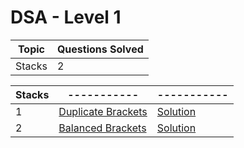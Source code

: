 # DSA - Level 1
| Topic      | Questions Solved |
| ----------- | ----------- |
| Stacks      | 2       |


| Stacks      | ----------- | ----------- |
| ----------- | ----------- | ----------- |
| 1      | [Duplicate Brackets](https://www.pepcoding.com/resources/online-java-foundation/stacks-and-queues/duplicate-brackets-official/ojquestion)   | [Solution](Stacks/1_duplicate_brackets.java)  |
| 2      | [Balanced Brackets](https://www.pepcoding.com/resources/online-java-foundation/stacks-and-queues/balanced-brackets-official/ojquestion)   | [Solution](Stacks/2_balanced_brackets.java)  |
